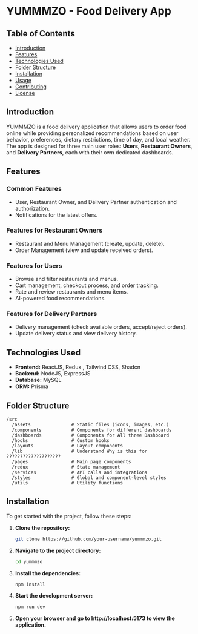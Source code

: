 # YUMMMZO - Food Delivery App

## Table of Contents
- [Introduction](#introduction)
- [Features](#features)
- [Technologies Used](#technologies-used)
- [Folder Structure](#folder-structure)
- [Installation](#installation)
- [Usage](#usage)
- [Contributing](#contributing)
- [License](#license)

## Introduction
YUMMMZO is a food delivery application that allows users to order food online while providing personalized recommendations based on user behavior, preferences, dietary restrictions, time of day, and local weather. The app is designed for three main user roles: **Users**, **Restaurant Owners**, and **Delivery Partners**, each with their own dedicated dashboards.

## Features
### Common Features
- User, Restaurant Owner, and Delivery Partner authentication and authorization.
- Notifications for the latest offers.

### Features for Restaurant Owners
- Restaurant and Menu Management (create, update, delete).
- Order Management (view and update received orders).

### Features for Users
- Browse and filter restaurants and menus.
- Cart management, checkout process, and order tracking.
- Rate and review restaurants and menu items.
- AI-powered food recommendations.

### Features for Delivery Partners
- Delivery management (check available orders, accept/reject orders).
- Update delivery status and view delivery history.

## Technologies Used
- **Frontend:** ReactJS, Redux , Tailwind CSS, Shadcn
- **Backend:** NodeJS, ExpressJS
- **Database:** MySQL
- **ORM:** Prisma

## Folder Structure
```plaintext
/src
  /assets               # Static files (icons, images, etc.)
  /components           # Components for different dashboards
  /dashboards           # Components for All three Dashboard
  /hooks                # Custom hooks
  /layouts              # Layout components
  /lib                  # Understand Why is this for ????????????????????
  /pages                # Main page components
  /redux                # State management
  /services             # API calls and integrations
  /styles               # Global and component-level styles
  /utils                # Utility functions  
```
## Installation
To get started with the project, follow these steps:

1. **Clone the repository:**
   ```bash
   git clone https://github.com/your-username/yummmzo.git
   ```

2. **Navigate to the project directory:**
   ```bash
   cd yummmzo
   ```

3. **Install the dependencies:**
   ```bash
   npm install 
   ```

4. **Start the development server:**
   ```bash
   npm run dev
   ```

5. **Open your browser and go to http://localhost:5173 to view the application.**
